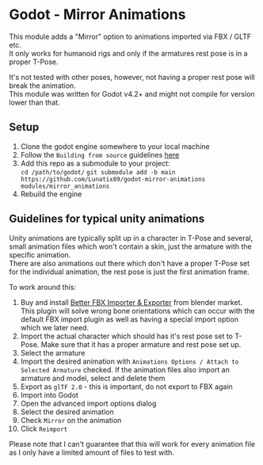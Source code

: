 # Godot - Mirror Animations

This module adds a "Mirror" option to animations imported via FBX / GLTF etc.  
It only works for humanoid rigs and only if the armatures rest pose is in a proper T-Pose.

It's not tested with other poses, however, not having a proper rest pose will break the animation.  
This module was written for Godot v4.2+ and might not compile for version lower than that.  

## Setup

1. Clone the godot engine somewhere to your local machine
2. Follow the `Building from source` guidelines [here](https://docs.godotengine.org/en/stable/contributing/development/compiling/index.html)
3. Add this repo as a submodule to your project:  
   `cd /path/to/godot/`
   `git submodule add -b main https://github.com/Lunatix89/godot-mirror-animations modules/mirror_animations`
4. Rebuild the engine

## Guidelines for typical unity animations 

Unity animations are typically split up in a character in T-Pose and several, small animation files which won't contain a skin, just the armature with the specific animation.  
There are also animations out there which don't have a proper T-Pose set for the individual animation, the rest pose is just the first animation frame.  

To work around this:
1. Buy and install [Better FBX Importer & Exporter](https://blendermarket.com/products/better-fbx-importer--exporter) from blender market.  
   This plugin will solve wrong bone orientations which can occur with the default FBX import plugin as well as having a special import option which we later need.
2. Import the actual character which should has it's rest pose set to T-Pose.
   Make sure that it has a proper armature and rest pose set up.
3. Select the armature
4. Import the desired animation with `Animations Options / Attach to Selected Armature` checked.
   If the animation files also import an armature and model, select and delete them
5. Export as `glTF 2.0` - this is important, do not export to FBX again
6. Import into Godot
7. Open the advanced import options dialog
8. Select the desired animation
9. Check `Mirror` on the animation
10. Click `Reimport`

Please note that I can't guarantee that this will work for every animation file as I only have a limited amount of files to test with.  

